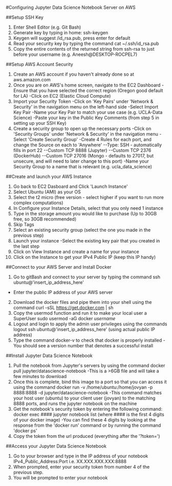 #Configuring Jupyter Data Science Notebook Server on AWS

##Setup SSH Key
1. Enter Shell Editor (e.g. Git Bash)
2. Generate key by typing in home:
   ssh-keygen
3. Keygen will suggest /id_rsa.pub, press enter for default
4. Read your security key by typing the command
   cat ~/.ssh/id_rsa.pub
5. Copy the entire contents of the returned string from ssh-rsa to just before your username (e.g. Aneesh@DESKTOP-ROCPEL7)

##Setup AWS Account Security
1. Create an AWS account if you haven't already done so at
   aws.amazon.com
2. Once you are on AWS's home screen, navigate to the EC2 Dashboard
-Ensure that you have selected the correct region (Oregon good default for LA)
-Click on EC2 (Elastic Cloud Compute)
3. Import your Security Token
-Click on 'Key Pairs' under 'Network & Security' in the navigation menu on the left-hand side
-Select Import Key Pair
-Name your Key Pair to match your use case (e.g. UCLA-Data Science)
-Paste your key in the Public Key Comments (from step 5 in setting up your SSH Key)
4. Create a security group to open up the necessary ports
-Click on 'Security Groups' under 'Network & Security' in the navigation menu
-Select 'Create Security Group'
-Create 4 Rules for each port, and change the Source on each to 'Anywhere'
--Type: SSH - automatically fills in port 22
--Custom TCP 8888 (Jupyter)
--Custom TCP 2376 (DockerHub)
--Custom TCP 27016 (Mongo - defaults to 27017, but unsecure, and will need to later change to this port)
-Name your Security Group to a name that is relevant (e.g. ucla_data_science)

##Create and launch your AWS Instance
1. Go back to EC2 Dasboard and Click 'Launch Instance'
2. Select Ubuntu (AMI) as your OS
3. Select the t2 micro (free version - select higher if you want to run more complex computations)
4. In Configure your Instance Details, select that you only need 1 instance
5. Type in the storage amount you would like to purchase (Up to 30GB free, so 30GB recommended)
6. Skip Tags
7. Select an existing security group (select the one you made in the previous step)
8. Launch your instance
-Select the existing key pair that you created in the last step
9. Click on View Instance and create a name for your instance
10. Click on the Instance to get your IPv4 Public IP (keep this IP handy)

##Connect to your AWS Server and Install Docker
1. Go to gitBash and connect to your server by typing the command
   ssh ubuntu@'insert_ip_address_here'
- Enter the public IP address of your AWS server
2. Download the docker files and pipe them into your shell using the command
   curl -sSL https://get.docker.com | sh
3. Copy the usermod function and run it to make your local user a SuperUser
   sudo usermod -aG docker *username*
4. Logout and login to apply the admin user privileges using the commands
   logout
   ssh ubuntu@'insert_ip_address_here' (using actual public IP address)
5. Type the command docker-v to check that docker is properly installed
-You should see a version number that denotes a successful install

##Install Jupyter Data Science Notebook
1. Pull the notebook from Jupyter's servers by using the command
   docker pull jupyter/datascience-notebook
-This is a >6GB file and will take a few minutes to download
2. Once this is complete, bind this image to a port so that you can access it using the command
   docker run -v /home/ubuntu:/home/jovyan -p 8888:8888 -d jupyter/datascience-notebook
-This command matches your host user (ubuntu) to your client user (jovyan) to the matching 8888 ports, and runs the jupyter notebook on the machine
3. Get the notebook's security token by entering the following command:
   docker exec #### jupyter notebook list (where #### is the first 4 digits of your docker image)
-You can find these 4 digits by looking at the response from the 'docker run' command or by running the command 'docker ps'
4. Copy the token from the url produced (everything after the '?token=')

##Access your Jupyter Data Science Notebook
1. Go to your browser and type in the IP address of your notebook
   IPv4_Public_Address:Port
   i.e. XX.XXX.XXX.XXX:8888
2. When prompted, enter your security token from number 4 of the previous step.
2. You will be prompted to enter your notebook
